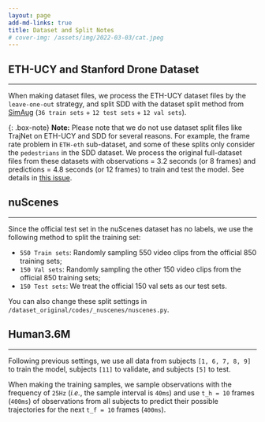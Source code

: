```yaml
---
layout: page
add-md-links: true
title: Dataset and Split Notes
# cover-img: /assets/img/2022-03-03/cat.jpeg
---
```

<!--
 * @Author: Conghao Wong
 * @Date: 2023-04-11 20:48:08
 * @LastEditors: Conghao Wong
 * @LastEditTime: 2024-10-08 10:39:03
 * @Description: file content
 * @Github: https://cocoon2wong.github.io
 * Copyright 2023 Conghao Wong, All Rights Reserved.
-->

## ETH-UCY and Stanford Drone Dataset

---

When making dataset files, we process the ETH-UCY dataset files by the `leave-one-out` strategy, and split SDD with the dataset split method from [SimAug](https://github.com/JunweiLiang/Multiverse) (`36 train sets` + `12 test sets` + `12 val sets`).

{: .box-note}
**Note:** Please note that we do not use dataset split files like TrajNet on ETH-UCY and SDD for several reasons.
For example, the frame rate problem in `ETH-eth` sub-dataset, and some of these splits only consider the `pedestrians` in the SDD dataset.
We process the original full-dataset files from these datasets with observations = 3.2 seconds (or 8 frames) and predictions = 4.8 seconds (or 12 frames) to train and test the model.
See details in [this issue](https://github.com/cocoon2wong/Vertical/issues/1).

## nuScenes

---

Since the official test set in the nuScenes dataset has no labels, we use the following method to split the training set:

- `550 Train sets`: Randomly sampling 550 video clips from the official 850 training sets;
- `150 Val sets`: Randomly sampling the other 150 video clips from the official 850 training sets;
- `150 Test sets`: We treat the official 150 val sets as our test sets.

You can also change these split settings in `/dataset_original/codes/_nuscenes/nuscenes.py`.

## Human3.6M

---

Following previous settings, we use all data from subjects `[1, 6, 7, 8, 9]` to train the model, subjects `[11]` to validate, and subjects `[5]` to test.

When making the training samples, we sample observations with the frequency of `25Hz` (*i.e.*, the sample interval is `40ms`) and use `t_h = 10` frames (`400ms`) of observations from all subjects to predict their possible trajectories for the next `t_f = 10` frames (`400ms`).
